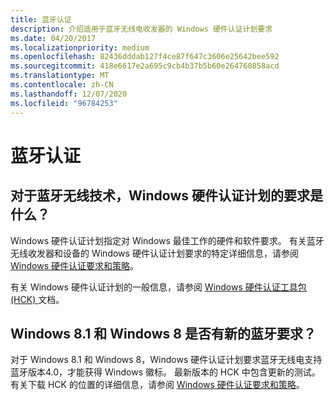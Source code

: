 ```yaml
---
title: 蓝牙认证
description: 介绍适用于蓝牙无线电收发器的 Windows 硬件认证计划要求
ms.date: 04/20/2017
ms.localizationpriority: medium
ms.openlocfilehash: 82436dddab127f4ce87f647c3606e25642bee592
ms.sourcegitcommit: 418e6617e2a695c9cb4b37b5b60e264760858acd
ms.translationtype: MT
ms.contentlocale: zh-CN
ms.lasthandoff: 12/07/2020
ms.locfileid: "96784253"
---
```

# <a name="bluetooth-certification"></a>蓝牙认证


## <a name="span-idwhere_are_the_windows_hardware_certification_program_requirements_for_bluetooth_wireless_technology_spanspan-idwhere_are_the_windows_hardware_certification_program_requirements_for_bluetooth_wireless_technology_spanspan-idwhere_are_the_windows_hardware_certification_program_requirements_for_bluetooth_wireless_technology_spanwhere-are-the-windows-hardware-certification-program-requirements-for-bluetooth-wireless-technology"></a><span id="Where_are_the_Windows_Hardware_Certification_Program_requirements_for_Bluetooth_wireless_technology_"></span><span id="where_are_the_windows_hardware_certification_program_requirements_for_bluetooth_wireless_technology_"></span><span id="WHERE_ARE_THE_WINDOWS_HARDWARE_CERTIFICATION_PROGRAM_REQUIREMENTS_FOR_BLUETOOTH_WIRELESS_TECHNOLOGY_"></span>对于蓝牙无线技术，Windows 硬件认证计划的要求是什么？


Windows 硬件认证计划指定对 Windows 最佳工作的硬件和软件要求。 有关蓝牙无线收发器和设备的 Windows 硬件认证计划要求的特定详细信息，请参阅 [Windows 硬件认证要求和策略](/previous-versions/windows/hardware/cert-program/)。

有关 Windows 硬件认证计划的一般信息，请参阅 [Windows 硬件认证工具包 (HCK) ](https://go.microsoft.com/fwlink/p/?LinkId=733613) 文档。

## <a name="span-iddo_windows_81_and_windows_8_have_new_bluetooth_requirements_spanspan-iddo_windows_81_and_windows_8_have_new_bluetooth_requirements_spando-windows-81-and-windows-8-have-new-bluetooth-requirements"></a><span id="do_windows_8.1_and_windows_8_have_new_bluetooth_requirements_"></span><span id="DO_WINDOWS_8.1_AND_WINDOWS_8_HAVE_NEW_BLUETOOTH_REQUIREMENTS_"></span>Windows 8.1 和 Windows 8 是否有新的蓝牙要求？


对于 Windows 8.1 和 Windows 8，Windows 硬件认证计划要求蓝牙无线电支持蓝牙版本4.0，才能获得 Windows 徽标。 最新版本的 HCK 中包含更新的测试。 有关下载 HCK 的位置的详细信息，请参阅 [Windows 硬件认证要求和策略](/previous-versions/windows/hardware/cert-program/)。

 

